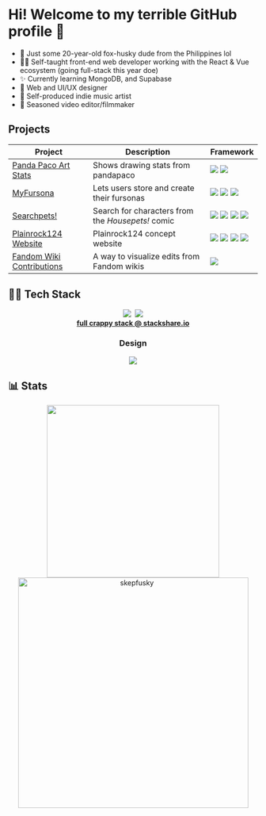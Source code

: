 # Hi! Welcome to my terrible GitHub profile 👋

- 🦊 Just some 20-year-old fox-husky dude from the Philippines lol
- 👨‍💻 Self-taught front-end web developer working with the React & Vue ecosystem (going full-stack this year doe)
- ✨ Currently learning MongoDB, and Supabase
- 📲 Web and UI/UX designer
- 🎵 Self-produced indie music artist
- 🎥 Seasoned video editor/filmmaker

## Projects

| **Project** | **Description** | **Framework** |
|---|---|---|
| [Panda Paco Art Stats](https://github.com/OpenFurs/pandapaco-art-statistics) | Shows drawing stats from pandapaco | ![](https://img.shields.io/badge/-Vue.js-5194f0?style=flat&logo=vue.js&color=fff) ![](https://img.shields.io/badge/-Sass-5194f0?style=flat&logo=sass&logoColor=fff&color=cc6699) |
| [MyFursona](https://github.com/MyFursona-Project/MyFursona) | Lets users store and create their fursonas | ![](https://img.shields.io/badge/-Next.js-5194f0?style=flat&logo=next.js&color=000) ![](https://img.shields.io/badge/-TypeScript-5194f0?style=flat&logo=typescript&logoColor=fff&color=3178c6) ![](https://img.shields.io/badge/-Sass-5194f0?style=flat&logo=sass&logoColor=fff&color=cc6699) |
| [Searchpets!](https://github.com/MyFursona-Project/searchpets) | Search for characters from the _Housepets!_ comic | ![](https://img.shields.io/badge/-Next.js-5194f0?style=flat&logo=next.js&color=000) ![](https://img.shields.io/badge/-TypeScript-5194f0?style=flat&logo=typescript&logoColor=fff&color=3178c6) ![](https://img.shields.io/badge/-Tailwind-5194f0?style=flat&logo=Tailwind-CSS&color=fff) ![](https://img.shields.io/badge/-Sass-5194f0?style=flat&logo=sass&logoColor=fff&color=cc6699) |
| [Plainrock124 Website](https://github.com/skepfusky/plainrock124-website) | Plainrock124 concept website | ![](https://img.shields.io/badge/-Next.js-5194f0?style=flat&logo=next.js&color=000) ![](https://img.shields.io/badge/-TypeScript-5194f0?style=flat&logo=typescript&logoColor=fff&color=3178c6) ![](https://img.shields.io/badge/-Tailwind-5194f0?style=flat&logo=Tailwind-CSS&color=fff) ![](https://img.shields.io/badge/-Sass-5194f0?style=flat&logo=sass&logoColor=fff&color=cc6699) |
| [Fandom Wiki Contributions](https://github.com/skepfusky/Fandom-wiki-contributions-bar) | A way to visualize edits from Fandom wikis | ![](https://img.shields.io/badge/-Svelte-5194f0?style=flat&logo=svelte&color=fff) |

## 🧑‍💻 Tech Stack

<p align="center">
  <a href="https://github.com/tandpfun/skill-icons#readme"><img src="https://skillicons.dev/icons?i=js,ts,py,sass,tailwind,vue,nuxt"></a>&nbsp;
  <a href="https://github.com/tandpfun/skill-icons#readme"><img src="https://skillicons.dev/icons?i=next,supabase,mongodb,prisma,cloudflare"></a>
  <br>
  <b><a href="https://stackshare.io/skepfusky/skepfusky-personal-stack">full crappy stack @ stackshare.io</a></b>
</p>

<h3 align="center">Design</h3>

<p align="center">
<a href="https://github.com/tandpfun/skill-icons#readme"><img src="https://skillicons.dev/icons?i=figma,ps,pr,ae"></a>
</p>

## 📊 Stats
<p align="center">
  <a href="https://github.com/anuraghazra/github-readme-stats">
      <img width="348" src="https://github-readme-stats.vercel.app/api/top-langs/?username=skepfusky&hide_title=true&layout=compact&theme=vue-dark&langs_count=10&hide_border=true&show_icons=true&include_all_commits=true&hide=json&line_height=16">
  </a>
  <img width="465" src="https://github-readme-streak-stats.herokuapp.com/?user=skepfusky&theme=vue-dark&hide_border=true" alt="skepfusky">
</p>
